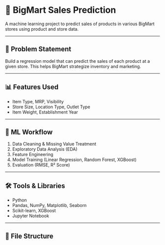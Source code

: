 # 🛒 BigMart Sales Prediction

A machine learning project to predict sales of products in various BigMart stores using product and store data.

---

## 📌 Problem Statement

Build a regression model that can predict the sales of each product at a given store. This helps BigMart strategize inventory and marketing.

---

## 📊 Features Used

- Item Type, MRP, Visibility  
- Store Size, Location Type, Outlet Type  
- Item Weight, Establishment Year

---

## 🧠 ML Workflow

1. Data Cleaning & Missing Value Treatment  
2. Exploratory Data Analysis (EDA)  
3. Feature Engineering  
4. Model Training (Linear Regression, Random Forest, XGBoost)  
5. Evaluation (RMSE, R² Score)

---

## 🛠️ Tools & Libraries

- Python  
- Pandas, NumPy, Matplotlib, Seaborn  
- Scikit-learn, XGBoost  
- Jupyter Notebook

---

## 📁 File Structure

